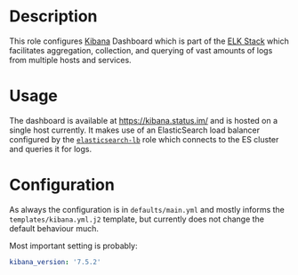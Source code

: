 # Description

This role configures [Kibana](https://www.elastic.co/guide/en/kibana/7.5/index.html) Dashboard which is part of the [ELK Stack](https://www.elastic.co/elk-stack) which facilitates aggregation, collection, and querying of vast amounts of logs from multiple hosts and services.

# Usage

The dashboard is available at https://kibana.status.im/ and is hosted on a single host currently. It makes use of an ElasticSearch load balancer configured by the [`elasticsearch-lb`](../elasticsearch-lb/README.md) role which connects to the ES cluster and queries it for logs.

# Configuration

As always the configuration is in `defaults/main.yml` and mostly informs the `templates/kibana.yml.j2` template, but currently does not change the default behaviour much.

Most important setting is probably:

```yaml
kibana_version: '7.5.2'
```
